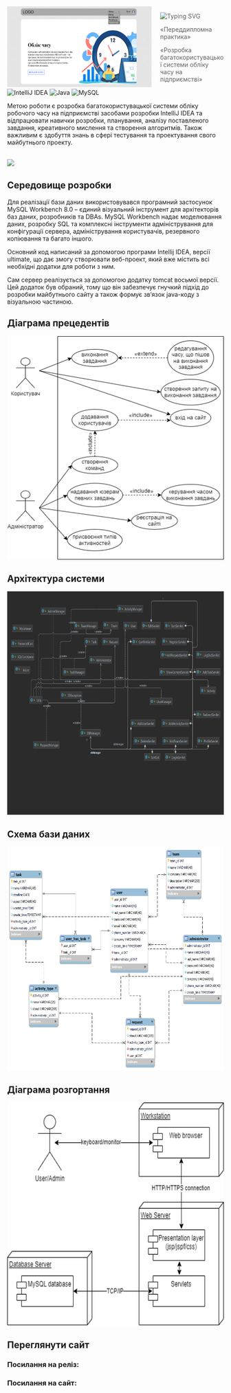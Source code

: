<img src="https://github.com/Vadym-Al/Time-Accounting/blob/main/png/logo.png" align="left" width="336px" height="188px"/>

<img align="left" width="0" height="192px" hspace="10"/>

> ![Typing SVG](https://readme-typing-svg.herokuapp.com?size=30&color=48B9F7&lines=Time+Accounting)
> 
> «Переддипломна практика» 
> 
> «Розробка багатокористувацької системи обліку часу на підприємстві» 

![IntelliJ IDEA](https://img.shields.io/badge/IntelliJIDEA-000000.svg?style=for-the-badge&logo=intellij-idea&logoColor=white)
![Java](https://img.shields.io/badge/java-%23ED8B00.svg?style=for-the-badge&logo=java&logoColor=white)
![MySQL](https://img.shields.io/badge/mysql-%2300f.svg?style=for-the-badge&logo=mysql&logoColor=white)

Метою роботи є розробка багатокористувацької системи обліку робочого часу на підприємстві засобами розробки IntelliJ IDEA та відпрацювати навички розробки, планування, аналізу поставленого завдання, креативного мислення та створення алгоритмів. Також важливим є здобуття знань в сфері тестування та проектування свого майбутнього проекту.

<br>![](https://github-profile-summary-cards.vercel.app/api/cards/profile-details?username=Vadym-Al&theme=solarized_dark)

## Середовище розробки 

Для реалізації бази даних використовувався програмний
застосунок MySQL Workbench 8.0 – єдиний візуальний інструмент для
архітекторів баз даних, розробників та DBAs. MySQL Workbench надає
моделювання даних, розробку SQL та комплексні інструменти
адміністрування для конфігурації сервера, адміністрування
користувачів, резервного копіювання та багато іншого.

Основний код написаний за допомогою програми Intellij IDEA,
версії ultimate, що дає змогу створювати веб-проект, який вже містить
всі необхідні додатки для роботи з ним.

Сам сервер реалізується за допомогою додатку tomcat восьмої
версії. Цей додаток був обраний, тому що він забезпечує гнучкий підхід
до розробки майбутнього сайту а також формує зв’язок java-коду з
візуальною частиною.

## Діаграма прецедентів

<p align="center"><img src="https://github.com/Vadym-Al/Time-Accounting/blob/main/png/USE%20CASE.drawio%20(1).png" width="720px" height="520px"/><p/>

## Архітектура системи

<p align="center"><img src="https://github.com/Vadym-Al/Time-Accounting/blob/main/png/all.png" width="720px" height="520px"/><p/>

## Схема бази даних

<p align="center"><img src="https://github.com/Vadym-Al/Time-Accounting/blob/main/DB/Time%20Accounting%20photo.png" width="720px" height="520px"/><p/>

## Діаграма розгортання

<p align="center"><img src="https://github.com/Vadym-Al/Time-Accounting/blob/main/png/%D0%94%D1%96%D0%B0%D0%B3%D1%80%D0%B0%D0%BC%D0%B0%20%D1%80%D0%BE%D0%B7%D0%B3%D0%BE%D1%80%D1%82%D0%B0%D0%BD%D0%BD%D1%8F.png" width="720px" height="520px"/><p/>

## Переглянути сайт  

### Посилання на реліз:
### Посилання на сайт: 
